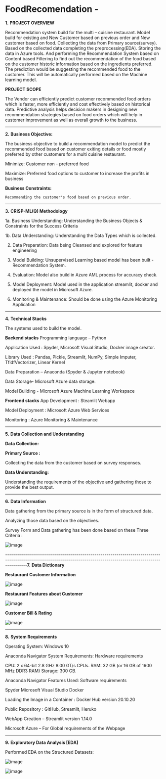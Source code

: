 # FoodRecomendation   -

**1.** **PROJECT OVERVIEW**

Recommendation system build for the multi – cuisine restaurant.
Model build for existing and New Customer based on previous order and New customer based on food. 
Collecting the data from Primary source(survey).  
Based on the collected data completing the preprocessing(EDA). 
Storing the data in Azure tools. And performing the Recommendation System based on Content based Filtering to find out the recommendation of the food based on the customer historic information based on the ingredients preferred.
The prediction would be suggesting  the recommended food to the customer. 
This will be automatically performed based on the Machine learning model.

**PROJECT SCOPE**

The Vendor can efficiently predict customer recommended food orders which is faster, more efficiently and cost effectively based on historical data. 
Predictive analysis helps decision makers in designing new recommendation strategies based on food orders which will help in customer improvement as well as overall growth to the business.

-----------------------------------------------------------------------------------------------------------------------------------------------------------------------
**2.** **Business Objective:** 

The business objective to build a recommendation model to predict the recommended food based on customer exiting details or  food mostly preferred by other customers for a multi cuisine restaurant.

  Minimize:  Customer non - preferred food
  
  Maximize:  Preferred food options to customer to increase the profits in business

**Business Constraints:** 

	Recommending the customer's food based on previous order.
-----------------------------------------------------------------------------------------------------------------------------------------------------------------------
**3.** **CRISP-ML(Q) Methodology**

1a. Business Understanding:  Understanding the Business Objects & Constraints for the Success Criteria

1b. Data Understanding:  Understanding the Data Types which is collected.

2. Data Preparation: Data being Cleansed and explored for feature engineering 

3. Model Building: Unsupervised Learning based model has been built - Recommendation System. 

4. Evaluation: Model also build in Azure AML process for accuracy check.

5. Model Deployment: Model used in the application streamlit, docker and deployed the model in Microsoft Azure.

6. Monitoring & Maintenance: Should be done using the Azure Monitoring Application
-----------------------------------------------------------------------------------------------------------------------------------------------------------------------
**4.** **Technical Stacks**

The systems used to build the model.

**Backend stacks**
Programming language – Python

Application Used : Spyder, Microsoft Visual Studio, Docker image creator.

Library Used :  Pandas, Pickle, Streamlit, NumPy, Simple Imputer, TfidfVectorizer, Linear Kernel

Data Preparation – Anaconda (Spyder & Jupyter notebook)

Data Storage- Microsoft Azure data storage.

Model Building - Microsoft Azure Machine Learning Workspace

**Frontend stacks**
App Development : Steamlit Webapp

Model Deployment : Microsoft Azure Web Services 

Monitoring : Azure Monitoring & Maintenance

---------------------------------------------------------------------------------------------------------------------------------------------------------------------
**5.** **Data Collection and Understanding**

**Data Collection:**

**Primary Source :**

Collecting the data from the customer based on survey responses.

**Data Understanding:**

Understanding the requirements of the objective and gathering those to provide the best output.

-----------------------------------------------------------------------------------------------------------------------------------------------------------------------
**6.** **Data Information**

Data gathering from the primary source is in the form of structured data. 

Analyzing those data based on the objectives.

Survey Form and Data gathering has been done based on these Three Criteria :

![image](https://user-images.githubusercontent.com/114608753/201947203-8dbadef5-2318-425b-9678-a0dedf87c2eb.png)

-----------------------------------------------------------------------------------------------------------------------------------------------------------------------**7.** **Data Dictionary**

**Restaurant Customer Information**

![image](https://user-images.githubusercontent.com/114608753/201948287-4b88d798-8f32-4da9-9669-ea492ad4cf9f.png)

**Restaurant Features about Customer**

![image](https://user-images.githubusercontent.com/114608753/201948511-104fadc4-39ab-4f03-8567-b50a8c52abf6.png)

**Customer Bill & Rating**

![image](https://user-images.githubusercontent.com/114608753/201948720-7b22ab70-046f-41d0-8487-f293d1e6a704.png)

-----------------------------------------------------------------------------------------------------------------------------------------------------------------------
**8.** **System Requirements**

Operating System: Windows 10

Anaconda Navigator System Requirements: Hardware requirements

CPU: 2 x 64-bit 2.8 GHz 8.00 GT/s CPUs.
RAM: 32 GB (or 16 GB of 1600 MHz DDR3 RAM)
Storage: 300 GB.

Anaconda Navigator Features Used:  Software requirements

Spyder
Microsoft Visual Studio
Docker

Loading the Image in a Container : Docker Hub version 20.10.20

Public Repository : GitHub, Streamlit, Heruko

WebApp Creation – Streamlit version 1.14.0 

Microsoft Azure – For Global requirements of the Webpage

-----------------------------------------------------------------------------------------------------------------------------------------------------------------------
**9.** **Exploratory Data Analysis [EDA]**

Performed EDA on the Structured  Datasets:

![image](https://user-images.githubusercontent.com/114608753/201950139-13fb9b7b-df27-482a-ad6f-c4a95fc4a67e.png)

![image](https://user-images.githubusercontent.com/114608753/201950522-bb4b1174-b701-4f86-91c7-52b48b1da204.png)



